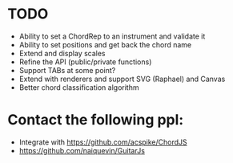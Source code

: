 # TODO

- Ability to set a ChordRep to an instrument and validate it
- Ability to set positions and get back the chord name
- Extend and display scales
- Refine the API (public/private functions)
- Support TABs at some point?
- Extend with renderers and support SVG (Raphael) and Canvas
- Better chord classification algorithm

# Contact the following ppl:

- Integrate with https://github.com/acspike/ChordJS 
- https://github.com/naiquevin/GuitarJs
